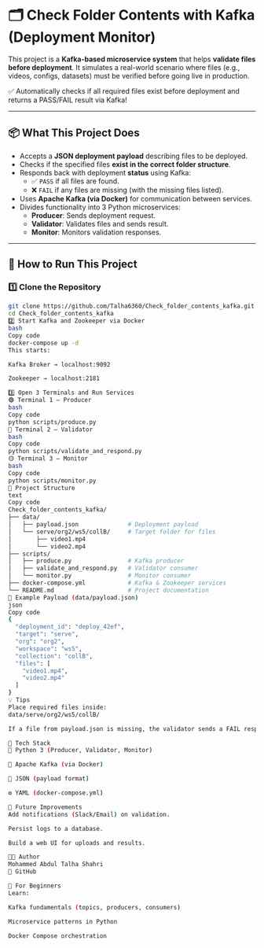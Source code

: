 # 🗂️ Check Folder Contents with Kafka (Deployment Monitor)

This project is a **Kafka-based microservice system** that helps **validate files before deployment**. It simulates a real-world scenario where files (e.g., videos, configs, datasets) must be verified before going live in production.

✅ Automatically checks if all required files exist before deployment and returns a PASS/FAIL result via Kafka!

---

## 📦 What This Project Does

- Accepts a **JSON deployment payload** describing files to be deployed.
- Checks if the specified files **exist in the correct folder structure**.
- Responds back with deployment **status** using Kafka:
  - ✅ `PASS` if all files are found.
  - ❌ `FAIL` if any files are missing (with the missing files listed).
- Uses **Apache Kafka (via Docker)** for communication between services.
- Divides functionality into 3 Python microservices:
  - **Producer**: Sends deployment request.
  - **Validator**: Validates files and sends result.
  - **Monitor**: Monitors validation responses.

---

## 🚀 How to Run This Project

### 1️⃣ Clone the Repository
```bash
git clone https://github.com/Talha6360/Check_folder_contents_kafka.git
cd Check_folder_contents_kafka
2️⃣ Start Kafka and Zookeeper via Docker
bash
Copy code
docker-compose up -d
This starts:

Kafka Broker → localhost:9092

Zookeeper → localhost:2181

3️⃣ Open 3 Terminals and Run Services
🟢 Terminal 1 – Producer
bash
Copy code
python scripts/produce.py
🔵 Terminal 2 – Validator
bash
Copy code
python scripts/validate_and_respond.py
🟡 Terminal 3 – Monitor
bash
Copy code
python scripts/monitor.py
📁 Project Structure
text
Copy code
Check_folder_contents_kafka/
├── data/
│   ├── payload.json              # Deployment payload
│   └── serve/org2/ws5/collB/     # Target folder for files
│       ├── video1.mp4
│       └── video2.mp4
├── scripts/
│   ├── produce.py                # Kafka producer
│   ├── validate_and_respond.py   # Validator consumer
│   └── monitor.py                # Monitor consumer
├── docker-compose.yml            # Kafka & Zookeeper services
└── README.md                     # Project documentation
📄 Example Payload (data/payload.json)
json
Copy code
{
  "deployment_id": "deploy_42ef",
  "target": "serve",
  "org": "org2",
  "workspace": "ws5",
  "collection": "collB",
  "files": [
    "video1.mp4",
    "video2.mp4"
  ]
}
💡 Tips
Place required files inside:
data/serve/org2/ws5/collB/

If a file from payload.json is missing, the validator sends a FAIL response listing missing files.

🔧 Tech Stack
🐍 Python 3 (Producer, Validator, Monitor)

🐘 Apache Kafka (via Docker)

📝 JSON (payload format)

⚙️ YAML (docker-compose.yml)

🔮 Future Improvements
Add notifications (Slack/Email) on validation.

Persist logs to a database.

Build a web UI for uploads and results.

👨‍💻 Author
Mohammed Abdul Talha Shahri
🔗 GitHub

🧠 For Beginners
Learn:

Kafka fundamentals (topics, producers, consumers)

Microservice patterns in Python

Docker Compose orchestration
